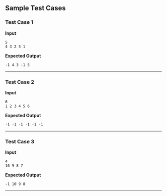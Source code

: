 ## Sample Test Cases

### Test Case 1
**Input**
```
5
4 3 2 5 1
```
**Expected Output**
```
-1 4 3 -1 5 
```

---

### Test Case 2
**Input**
```
6
1 2 3 4 5 6     
```
**Expected Output**
```
-1 -1 -1 -1 -1 -1 
```

---

### Test Case 3
**Input**
```
4
10 9 8 7
```
**Expected Output**
```
-1 10 9 8 
```

---
